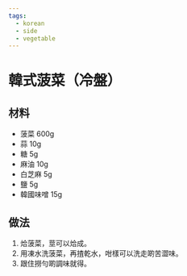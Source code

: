 ```yaml
---
tags:
  - korean
  - side
  - vegetable
---
```


# 韓式菠菜（冷盤）

## 材料
- 菠菜 600g
- 蒜 10g
- 糖 5g
- 麻油 10g
- 白芝麻 5g
- 鹽 5g
- 韓國味噌 15g

## 做法
1. 烚菠菜，莖可以烚成。
2. 用凍水洗菠菜，再揸乾水，咁樣可以洗走啲苦澀味。
3. 跟住撈勻啲調味就得。
